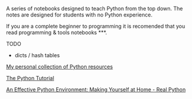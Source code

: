A series of notebooks designed to teach Python from the top down.  The notes are designed for students with no Python experience.

If you are a complete beginner to programming it is recomended that you read programming & tools notebooks ***.

TODO
- dicts / hash tables

[My personal collection of Python resources](https://github.com/ADGEfficiency/programming-resources/tree/master/python)

[The Python Tutorial](https://docs.python.org/3/tutorial/)

[An Effective Python Environment: Making Yourself at Home - Real Python](https://realpython.com/effective-python-environment/)